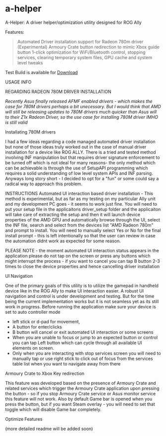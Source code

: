 # a-helper
A-Helper: A driver helper/optimization utility designed for ROG Ally

Features:
> Automated Driver installation support for Radeon 780m driver (Experimental)
> Armoury Crate button redirection to mimic Xbox guide button
> 1-click optimization for WiFi/Bluetooth control, stopping services, clearing temporary system files, GPU cache and system level tweaks


Test Build is available for [Download ](https://github.com/alixzibit/a-helper/releases/download/testbuild_release/ahelper_test_build.zip)

USAGE INFO

REGARDING RADEON 780M DRIVER INSTALLATION

*Recently Asus finally released AFMF enabled drivers - which makes the case for 780M drivers perhaps a bit unecessary. But I would think that AMD will still be releasing updates to 780M drivers much quicker than Asus will to their Z1x Radeon Driver, so the use case for installing 780M driver IMHO is still valid*

Installating 780M drivers

I had a few ideas regarding a code managed automated driver installation but none of those ideas truly worked out in the case of manual driver installation for a device like ROG ALLY. There is a tried and tested method involving INF manipulation but that requires driver signature enforcement to be turned off which is not ideal for many reasons- the only method which can be achievable is through the use of SetupAPI programming which requires a solid understanding of low level system APIs and INF parsing. Anyways long story short - I decided to opt for a "fun" or some could say a radical way to approach this problem.

INSTRUCTIONS
Automated UI interaction based driver installation - This method is experimental, but as far as my testing on my particular Ally unit and my development PC goes - it seems to work just fine. You will need to put your setup file in the applicaitons driver_setup folder and the applicaiton will take care of extracting the setup and then it will launch device properties of the AMD GPU and automatically browse through the UI, select the INF file, search and select from the devices list "AMD Radeon 780m" and prompt to install. You will need to manually select Yes or No for the final install prompt - this is left intentionally so that the user can review in case the automation didnt work as expected for some reason. 

PLEASE NOTE - the moment automated UI interaction status appears in the application please do not tap on the screen or press any buttons which might interrupt the process - if you want to cancel you can tap B button 2-3 times to close the device properties and hence cancelling driver installation


UI Navigation

One of the primary goals of this utility is to utilize the gamepad in handheld device like in the ROG Ally to make UI interaction easier. A robust UI navigation and control is under development and testing. But for the time being the current implementation works but it is not seamless yet as its still work in progress.
Before running the application make sure your device is set to auto controller mode
- left stick or d-pad for movement,
-  A button for enter/clicks
-  B button will cancel or exit automated UI interaction or some screens
-  When you are unable to focus or jump to an expected button or control you can tap Left button
which can cycle through all available UI elements on screen.
- Only when you are interacting with stop services screen you will need to manually tap or use right stick to click out of focus from the services table list when you want to navigate away from there

Armoury Crate to Xbox Key redirection

This feature was developed based on the presence of Armoury Crate and related services which trigger the Armoury Crate application upon pressing the button - so if you stop Armoury Crate service or Asus monitor service this feature will not work. Also by default Game bar is opened when you press the button, but if you want Steam overlay - you will need to set that toggle which will disable Game bar completely.

Optimize Features

(more detailed readme will be added soon)
